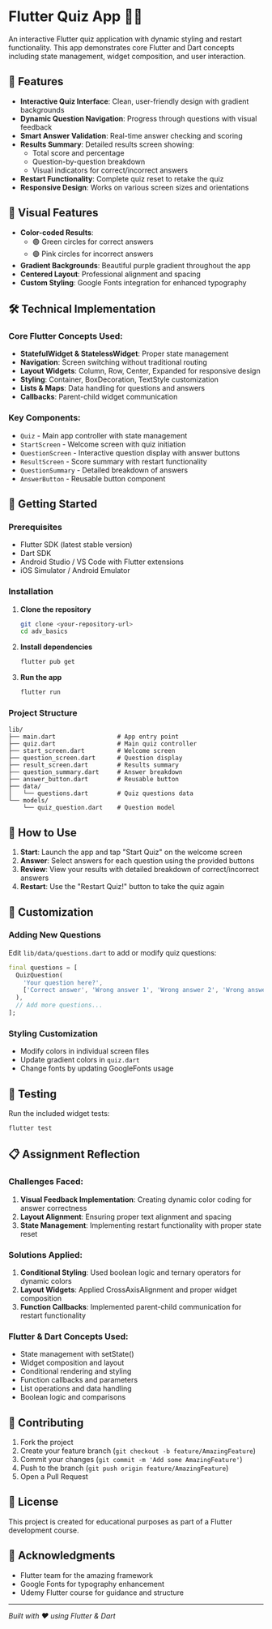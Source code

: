 # Flutter Quiz App 🧠✨

An interactive Flutter quiz application with dynamic styling and restart functionality. This app demonstrates core Flutter and Dart concepts including state management, widget composition, and user interaction.

## 📱 Features

- **Interactive Quiz Interface**: Clean, user-friendly design with gradient backgrounds
- **Dynamic Question Navigation**: Progress through questions with visual feedback
- **Smart Answer Validation**: Real-time answer checking and scoring
- **Results Summary**: Detailed results screen showing:
  - Total score and percentage
  - Question-by-question breakdown
  - Visual indicators for correct/incorrect answers
- **Restart Functionality**: Complete quiz reset to retake the quiz
- **Responsive Design**: Works on various screen sizes and orientations

## 🎨 Visual Features

- **Color-coded Results**: 
  - 🟢 Green circles for correct answers
  - 🟣 Pink circles for incorrect answers
- **Gradient Backgrounds**: Beautiful purple gradient throughout the app
- **Centered Layout**: Professional alignment and spacing
- **Custom Styling**: Google Fonts integration for enhanced typography

## 🛠️ Technical Implementation

### Core Flutter Concepts Used:
- **StatefulWidget & StatelessWidget**: Proper state management
- **Navigation**: Screen switching without traditional routing
- **Layout Widgets**: Column, Row, Center, Expanded for responsive design
- **Styling**: Container, BoxDecoration, TextStyle customization
- **Lists & Maps**: Data handling for questions and answers
- **Callbacks**: Parent-child widget communication

### Key Components:
- `Quiz` - Main app controller with state management
- `StartScreen` - Welcome screen with quiz initiation
- `QuestionScreen` - Interactive question display with answer buttons
- `ResultScreen` - Score summary with restart functionality
- `QuestionSummary` - Detailed breakdown of answers
- `AnswerButton` - Reusable button component

## 🚀 Getting Started

### Prerequisites
- Flutter SDK (latest stable version)
- Dart SDK
- Android Studio / VS Code with Flutter extensions
- iOS Simulator / Android Emulator

### Installation

1. **Clone the repository**
   ```bash
   git clone <your-repository-url>
   cd adv_basics
   ```

2. **Install dependencies**
   ```bash
   flutter pub get
   ```

3. **Run the app**
   ```bash
   flutter run
   ```

### Project Structure
```
lib/
├── main.dart                 # App entry point
├── quiz.dart                 # Main quiz controller
├── start_screen.dart         # Welcome screen
├── question_screen.dart      # Question display
├── result_screen.dart        # Results summary
├── question_summary.dart     # Answer breakdown
├── answer_button.dart        # Reusable button
├── data/
│   └── questions.dart        # Quiz questions data
└── models/
    └── quiz_question.dart    # Question model
```

## 🎯 How to Use

1. **Start**: Launch the app and tap "Start Quiz" on the welcome screen
2. **Answer**: Select answers for each question using the provided buttons
3. **Review**: View your results with detailed breakdown of correct/incorrect answers
4. **Restart**: Use the "Restart Quiz!" button to take the quiz again

## 🔧 Customization

### Adding New Questions
Edit `lib/data/questions.dart` to add or modify quiz questions:

```dart
final questions = [
  QuizQuestion(
    'Your question here?',
    ['Correct answer', 'Wrong answer 1', 'Wrong answer 2', 'Wrong answer 3'],
  ),
  // Add more questions...
];
```

### Styling Customization
- Modify colors in individual screen files
- Update gradient colors in `quiz.dart`
- Change fonts by updating GoogleFonts usage

## 🧪 Testing

Run the included widget tests:
```bash
flutter test
```

## 📋 Assignment Reflection

### Challenges Faced:
1. **Visual Feedback Implementation**: Creating dynamic color coding for answer correctness
2. **Layout Alignment**: Ensuring proper text alignment and spacing
3. **State Management**: Implementing restart functionality with proper state reset

### Solutions Applied:
1. **Conditional Styling**: Used boolean logic and ternary operators for dynamic colors
2. **Layout Widgets**: Applied CrossAxisAlignment and proper widget composition
3. **Function Callbacks**: Implemented parent-child communication for restart functionality

### Flutter & Dart Concepts Used:
- State management with setState()
- Widget composition and layout
- Conditional rendering and styling
- Function callbacks and parameters
- List operations and data handling
- Boolean logic and comparisons

## 🤝 Contributing

1. Fork the project
2. Create your feature branch (`git checkout -b feature/AmazingFeature`)
3. Commit your changes (`git commit -m 'Add some AmazingFeature'`)
4. Push to the branch (`git push origin feature/AmazingFeature`)
5. Open a Pull Request

## 📄 License

This project is created for educational purposes as part of a Flutter development course.

## 🙏 Acknowledgments

- Flutter team for the amazing framework
- Google Fonts for typography enhancement
- Udemy Flutter course for guidance and structure

---

*Built with ❤️ using Flutter & Dart*
